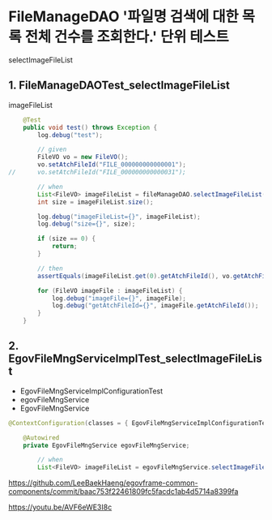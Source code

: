 # FileManageDAO '파일명 검색에 대한 목록 전체 건수를 조회한다.' 단위 테스트

selectImageFileList

## 1. FileManageDAOTest_selectImageFileList

imageFileList

```java
	@Test
	public void test() throws Exception {
		log.debug("test");

		// given
		FileVO vo = new FileVO();
		vo.setAtchFileId("FILE_000000000000001");
//		vo.setAtchFileId("FILE_000000000000031");

		// when
		List<FileVO> imageFileList = fileManageDAO.selectImageFileList(vo);
		int size = imageFileList.size();

		log.debug("imageFileList={}", imageFileList);
		log.debug("size={}", size);

		if (size == 0) {
			return;
		}

		// then
		assertEquals(imageFileList.get(0).getAtchFileId(), vo.getAtchFileId());

		for (FileVO imageFile : imageFileList) {
			log.debug("imageFile={}", imageFile);
			log.debug("getAtchFileId={}", imageFile.getAtchFileId());
		}
	}
```

## 2. EgovFileMngServiceImplTest_selectImageFileList

- EgovFileMngServiceImplConfigurationTest
- egovFileMngService
- EgovFileMngService

```java
@ContextConfiguration(classes = { EgovFileMngServiceImplConfigurationTest.class })

	@Autowired
	private EgovFileMngService egovFileMngService;

		// when
		List<FileVO> imageFileList = egovFileMngService.selectImageFileList(vo);
```

<https://github.com/LeeBaekHaeng/egovframe-common-components/commit/baac753f22461809fc5facdc1ab4d5714a8399fa>

<https://youtu.be/AVF6eWE3I8c>
